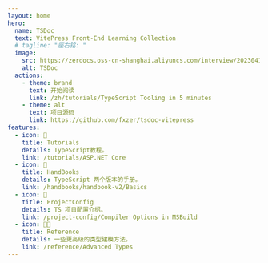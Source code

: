 ```yaml
---
layout: home
hero:
  name: TSDoc
  text: VitePress Front-End Learning Collection
  # tagline: "座右铭: "
  image:
    src: https://zerdocs.oss-cn-shanghai.aliyuncs.com/interview/202304181505379.webp
    alt: TSDoc
  actions:
    - theme: brand
      text: 开始阅读
      link: /zh/tutorials/TypeScript Tooling in 5 minutes
    - theme: alt
      text: 项目源码
      link: https://github.com/fxzer/tsdoc-vitepress
features:
  - icon: 🎨
    title: Tutorials
    details: TypeScript教程。
    link: /tutorials/ASP.NET Core
  - icon: 🚚
    title: HandBooks
    details: TypeScript 两个版本的手册。
    link: /handbooks/handbook-v2/Basics
  - icon: 📝
    title: ProjectConfig
    details: TS 项目配置介绍。
    link: /project-config/Compiler Options in MSBuild
  - icon: 🧑‍💻
    title: Reference
    details: 一些更高级的类型建模方法。
    link: /reference/Advanced Types
---
```

